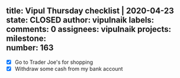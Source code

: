title:	Vipul Thursday checklist | 2020-04-23
state:	CLOSED
author:	vipulnaik
labels:	
comments:	0
assignees:	vipulnaik
projects:	
milestone:	
number:	163
--
- [x] Go to Trader Joe's for shopping
- [x] Withdraw some cash from my bank account

